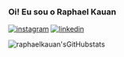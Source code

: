 ### Oi! Eu sou o Raphael Kauan

[![instagram](https://img.shields.io/badge/Instagram-E4405F?style=for-the-badge&logo=instagram&logoColor=white)](https://www.instagram.com/fantecellerapha/)
[![linkedin](https://img.shields.io/badge/LinkedIn-0077B5?style=for-the-badge&logo=linkedin&logoColor=white)](https://www.linkedin.com/in/raphael-kauan-a62138251/)

![raphaelkauan'sGitHubstats](https://github-readme-stats.vercel.app/api?username=raphaelkauan&show_icons=true&theme=tokyonight)
